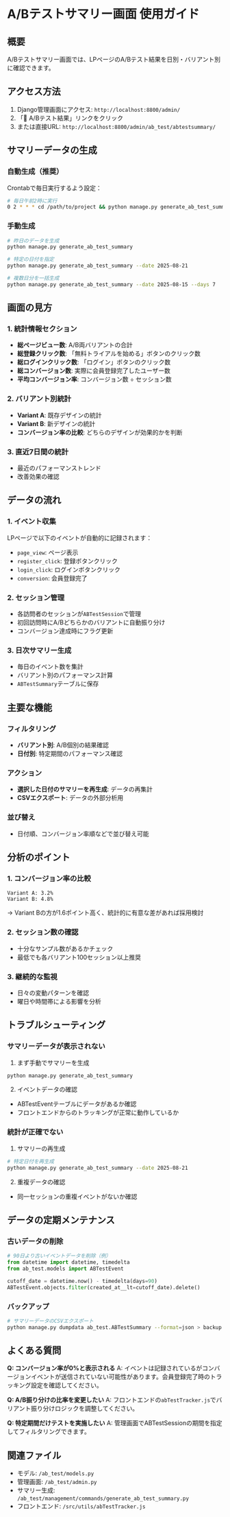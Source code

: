 # A/Bテストサマリー画面 使用ガイド

## 概要
A/Bテストサマリー画面では、LPページのA/Bテスト結果を日別・バリアント別に確認できます。

## アクセス方法
1. Django管理画面にアクセス: `http://localhost:8800/admin/`
2. 「🧪 A/Bテスト結果」リンクをクリック
3. または直接URL: `http://localhost:8800/admin/ab_test/abtestsummary/`

## サマリーデータの生成

### 自動生成（推奨）
Crontabで毎日実行するよう設定：
```bash
# 毎日午前2時に実行
0 2 * * * cd /path/to/project && python manage.py generate_ab_test_summary
```

### 手動生成
```bash
# 昨日のデータを生成
python manage.py generate_ab_test_summary

# 特定の日付を指定
python manage.py generate_ab_test_summary --date 2025-08-21

# 複数日分を一括生成
python manage.py generate_ab_test_summary --date 2025-08-15 --days 7
```

## 画面の見方

### 1. 統計情報セクション
- **総ページビュー数**: A/B両バリアントの合計
- **総登録クリック数**: 「無料トライアルを始める」ボタンのクリック数
- **総ログインクリック数**: 「ログイン」ボタンのクリック数
- **総コンバージョン数**: 実際に会員登録完了したユーザー数
- **平均コンバージョン率**: コンバージョン数 ÷ セッション数

### 2. バリアント別統計
- **Variant A**: 既存デザインの統計
- **Variant B**: 新デザインの統計
- **コンバージョン率の比較**: どちらのデザインが効果的かを判断

### 3. 直近7日間の統計
- 最近のパフォーマンストレンド
- 改善効果の確認

## データの流れ

### 1. イベント収集
LPページで以下のイベントが自動的に記録されます：
- `page_view`: ページ表示
- `register_click`: 登録ボタンクリック
- `login_click`: ログインボタンクリック
- `conversion`: 会員登録完了

### 2. セッション管理
- 各訪問者のセッションが`ABTestSession`で管理
- 初回訪問時にA/Bどちらかのバリアントに自動振り分け
- コンバージョン達成時にフラグ更新

### 3. 日次サマリー生成
- 毎日のイベント数を集計
- バリアント別のパフォーマンス計算
- `ABTestSummary`テーブルに保存

## 主要な機能

### フィルタリング
- **バリアント別**: A/B個別の結果確認
- **日付別**: 特定期間のパフォーマンス確認

### アクション
- **選択した日付のサマリーを再生成**: データの再集計
- **CSVエクスポート**: データの外部分析用

### 並び替え
- 日付順、コンバージョン率順などで並び替え可能

## 分析のポイント

### 1. コンバージョン率の比較
```
Variant A: 3.2%
Variant B: 4.8%
```
→ Variant Bの方が1.6ポイント高く、統計的に有意な差があれば採用検討

### 2. セッション数の確認
- 十分なサンプル数があるかチェック
- 最低でも各バリアント100セッション以上推奨

### 3. 継続的な監視
- 日々の変動パターンを確認
- 曜日や時間帯による影響を分析

## トラブルシューティング

### サマリーデータが表示されない
1. まず手動でサマリーを生成
```bash
python manage.py generate_ab_test_summary
```

2. イベントデータの確認
- ABTestEventテーブルにデータがあるか確認
- フロントエンドからのトラッキングが正常に動作しているか

### 統計が正確でない
1. サマリーの再生成
```bash
# 特定日付を再生成
python manage.py generate_ab_test_summary --date 2025-08-21
```

2. 重複データの確認
- 同一セッションの重複イベントがないか確認

## データの定期メンテナンス

### 古いデータの削除
```python
# 90日より古いイベントデータを削除（例）
from datetime import datetime, timedelta
from ab_test.models import ABTestEvent

cutoff_date = datetime.now() - timedelta(days=90)
ABTestEvent.objects.filter(created_at__lt=cutoff_date).delete()
```

### バックアップ
```bash
# サマリーデータのCSVエクスポート
python manage.py dumpdata ab_test.ABTestSummary --format=json > backup.json
```

## よくある質問

**Q: コンバージョン率が0%と表示される**
A: イベントは記録されているがコンバージョンイベントが送信されていない可能性があります。会員登録完了時のトラッキング設定を確認してください。

**Q: A/B振り分けの比率を変更したい**
A: フロントエンドの`abTestTracker.js`でバリアント振り分けロジックを調整してください。

**Q: 特定期間だけテストを実施したい**
A: 管理画面でABTestSessionの期間を指定してフィルタリングできます。

## 関連ファイル
- モデル: `/ab_test/models.py`
- 管理画面: `/ab_test/admin.py`  
- サマリー生成: `/ab_test/management/commands/generate_ab_test_summary.py`
- フロントエンド: `/src/utils/abTestTracker.js`